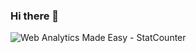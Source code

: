 ### Hi there 👋

<!--
**Srinath-R/Srinath-R** is a ✨ _special_ ✨ repository because its `README.md` (this file) appears on your GitHub profile.

Here are some ideas to get you started:

- 🔭 I’m currently working on ...
- 🌱 I’m currently learning ...
- 👯 I’m looking to collaborate on ...
- 🤔 I’m looking for help with ...
- 💬 Ask me about ...
- 📫 How to reach me: ...
- 😄 Pronouns: ...
- ⚡ Fun fact: ...
-->

<!-- Default Statcounter code for Github Profile https://github.com/Srinath-R
-->
<script type="text/javascript">
var sc_project=12365404; 
var sc_invisible=0; 
var sc_security="b1537163"; 
var sc_https=1; 
var sc_remove_link=1; 
var scJsHost = "https://";
document.write("<sc"+"ript type='text/javascript' src='" + scJsHost+
"statcounter.com/counter/counter.js'></"+"script>");
</script>
<noscript><div class="statcounter"><img class="statcounter"
src="https://c.statcounter.com/12365404/0/b1537163/0/" alt="Web Analytics Made
Easy - StatCounter"></div></noscript>
<!-- End of Statcounter Code -->
